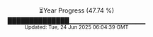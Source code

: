 <p align="center">
⏳Year Progress (47.74 %)<br>
██████████████▁▁▁▁▁▁▁▁▁▁▁▁▁▁▁▁ <br>
<sub>Updated: Tue, 24 Jun 2025 06:04:39 GMT</sub>
</p>

